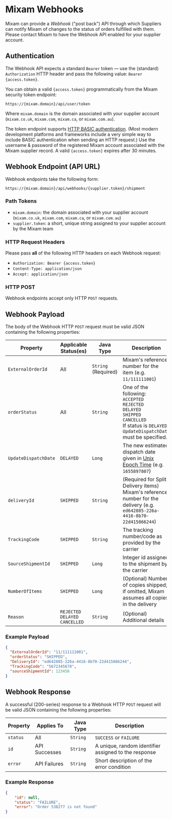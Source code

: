 # Mixam Webhooks

Mixam can provide a _Webhook_ ("post back") API through which Suppliers can notify Mixam of changes 
to the status of orders fulfilled with them. Please contact Mixam to have the Webhook API enabled 
for your supplier account.

## Authentication

The Webhook API expects a standard `Bearer` token — use the (standard) `Authorization`
HTTP header and pass the following value: `Bearer {access.token}`.

You can obtain a valid `{access.token}` programmatically from the Mixam security token endpoint:

```shell
https://{mixam.domain}/api/user/token
```

Where `mixam.domain` is the domain associated with your supplier account (`mixam.co.uk`,
`mixam.com`, `mixam.ca`, or `mixam.com.au`).

The token endpoint supports [HTTP BASIC authentication](). (Most modern development platforms and
frameworks include a very simple way to include BASIC authentication when sending an HTTP request.)
Use the username & password of the registered Mixam account associated with the Mixam supplier
record. A valid `{access.token}` expires after 30 minutes.

## Webhook Endpoint (API URL)

Webhook endpoints take the following form:

```shell
https://{mixam.domain}/api/webhooks/{supplier.token}/shipment
```

### Path Tokens

  - `mixam.domain`: the domain associated with your supplier account (`mixam.co.uk`, `mixam.com`, `mixam.ca`, or `mixam.com.au`)
  - `supplier.token`: a short, unique string assigned to your supplier account by the Mixam team

### HTTP Request Headers

Please pass **all** of the following HTTP headers on each Webhook request:

  - `Authorization: Bearer {access.token}`
  - `Content-Type: application/json`
  - `Accept: application/json`

### HTTP POST

Webhook endpoints accept only HTTP `POST` requests.

## Webhook Payload

The body of the Webhook HTTP `POST` request must be valid JSON containing the following properties:

| Property | Applicable Status(es) | Java Type | Description |
|---|---|---|---|
| `ExternalOrderId` | All | `String` (Required) | Mixam's reference number for the item (e.g. `11/111111001`) |
| `orderStatus` | All | `String` | One of the following:<br>`ACCEPTED`<br>`REJECTED`<br>`DELAYED`<br>`SHIPPED`<br>`CANCELLED`<br>If status is `DELAYED`, `UpdateDispatchDate` must be specified. |
| `UpdateDispatchDate` | `DELAYED` | `Long` | The new estimated dispatch date given in [Unix Epoch Time] (e.g. `1655897807`) |
| `deliveryId` | `SHIPPED` | `String` | (Required for Split Delivery items) Mixam's reference number for the delivery (e.g. `ed642885-226a-4416-8b70-22d415866244`) |
| `TrackingCode` | `SHIPPED` | `String` | The tracking number/code as provided by the carrier |
| `SourceShipmentId` | `SHIPPED` | `Long` | Integer id assigned to the shipment by the carrier |
| `NumberOfItems` | `SHIPPED` | `Long` | (Optional) Number of copies shipped; if omitted, Mixam assumes all copies in the delivery |
| `Reason` | `REJECTED`<br>`DELAYED`<br>`CANCELLED` | `String` | (Optional) Additional details |

### Example Payload

```json
{
  "ExternalOrderId": "11/111111001",
  "orderStatus": "SHIPPED",
  "DeliveryId": "ed642885-226a-4416-8b70-22d415866244",
  "TrackingCode": "5672345678",
  "sourceShipmentId": 123456
}
```

## Webhook Response

A successful (200-series) response to a Webhook HTTP `POST` request will be valid JSON containing the following properties:

| Property | Applies To | Java Type | Description |
|---|---|---|---|
| `status` | All | `String` | `SUCCESS` or `FAILURE` |
| `id` | API Successes | `String` | A unique, random identifier assigned to the response |
| `error` | API Failures | `String` | Short description of the error condition |

### Example Response

```json
{
    "id": null,
    "status": "FAILURE",
    "error": "Order 538277 is not found"
}
```

[HTTP BASIC authentication]:https://en.wikipedia.org/wiki/Basic_access_authentication
[Unix Epoch Time]:https://www.epoch101.com/
